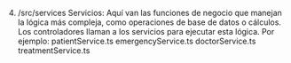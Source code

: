 4. /src/services
Servicios: Aquí van las funciones de negocio que manejan la lógica más compleja, como operaciones de base de datos o cálculos. Los controladores llaman a los servicios para ejecutar esta lógica. Por ejemplo:
patientService.ts
emergencyService.ts
doctorService.ts
treatmentService.ts
